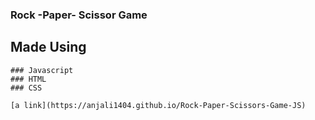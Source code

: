 ### Rock -Paper- Scissor Game 

## Made Using
    ### Javascript
    ### HTML
    ### CSS

    [a link](https://anjali1404.github.io/Rock-Paper-Scissors-Game-JS)